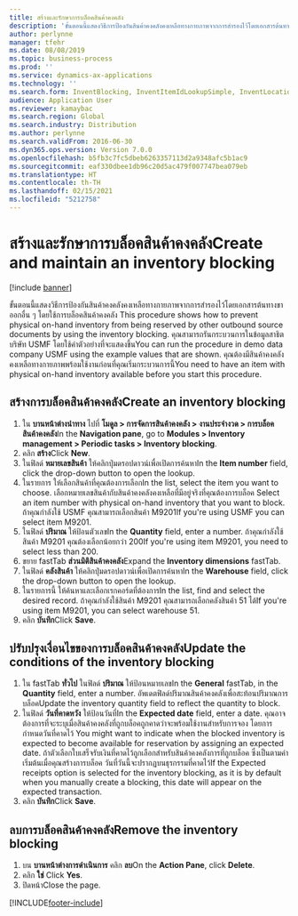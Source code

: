 ```yaml
---
title: สร้างและรักษาการบล็อคสินค้าคงคลัง
description: 'ขั้นตอนนี้แสดงวิธีการป้องกันสินค้าคงคลังคงเหลือทางกายภาพจากการสำรองไว้โดยเอกสารต้นทางขาออกอื่น ๆ โดยใช้การบล็อคสินค้าคงคลัง '
author: perlynne
manager: tfehr
ms.date: 08/08/2019
ms.topic: business-process
ms.prod: ''
ms.service: dynamics-ax-applications
ms.technology: ''
ms.search.form: InventBlocking, InventItemIdLookupSimple, InventLocationIdLookup
audience: Application User
ms.reviewer: kamaybac
ms.search.region: Global
ms.search.industry: Distribution
ms.author: perlynne
ms.search.validFrom: 2016-06-30
ms.dyn365.ops.version: Version 7.0.0
ms.openlocfilehash: b5fb3c7fc5dbeb6263357113d2a9348afc5b1ac9
ms.sourcegitcommit: eaf330dbee1db96c20d5ac479f007747bea079eb
ms.translationtype: HT
ms.contentlocale: th-TH
ms.lasthandoff: 02/15/2021
ms.locfileid: "5212758"
---
```

# <a name="create-and-maintain-an-inventory-blocking"></a><span data-ttu-id="c5f9d-103">สร้างและรักษาการบล็อคสินค้าคงคลัง</span><span class="sxs-lookup"><span data-stu-id="c5f9d-103">Create and maintain an inventory blocking</span></span>

[!include [banner](../../includes/banner.md)]

<span data-ttu-id="c5f9d-104">ขั้นตอนนี้แสดงวิธีการป้องกันสินค้าคงคลังคงเหลือทางกายภาพจากการสำรองไว้โดยเอกสารต้นทางขาออกอื่น ๆ โดยใช้การบล็อคสินค้าคงคลัง </span><span class="sxs-lookup"><span data-stu-id="c5f9d-104">This procedure shows how to prevent physical on-hand inventory from being reserved by other outbound source documents by using the inventory blocking.</span></span> <span data-ttu-id="c5f9d-105">คุณสามารถรันกระบวนการในข้อมูลสาธิตบริษัท USMF โดยใช้ค่าตัวอย่างที่จะแสดงขึ้น</span><span class="sxs-lookup"><span data-stu-id="c5f9d-105">You can run the procedure in demo data company USMF using the example values that are shown.</span></span> <span data-ttu-id="c5f9d-106">คุณต้องมีสินค้าคงคลังคงเหลือทางกายภาพพร้อมใช้งานก่อนที่คุณเริ่มกระบวนการนี้</span><span class="sxs-lookup"><span data-stu-id="c5f9d-106">You need to have an item with physical on-hand inventory available before you start this procedure.</span></span>


## <a name="create-an-inventory-blocking"></a><span data-ttu-id="c5f9d-107">สร้างการบล็อคสินค้าคงคลัง</span><span class="sxs-lookup"><span data-stu-id="c5f9d-107">Create an inventory blocking</span></span>
1. <span data-ttu-id="c5f9d-108">ใน **บานหน้าต่างนำทาง** ไปที่ **โมดูล > การจัดการสินค้าคงคลัง > งานประจำงวด > การบล็อคสินค้าคงคลัง**</span><span class="sxs-lookup"><span data-stu-id="c5f9d-108">In the **Navigation pane**, go to **Modules > Inventory management > Periodic tasks > Inventory blocking**.</span></span>
2. <span data-ttu-id="c5f9d-109">คลิก **สร้าง**</span><span class="sxs-lookup"><span data-stu-id="c5f9d-109">Click **New**.</span></span>
3. <span data-ttu-id="c5f9d-110">ในฟิลด์ **หมายเลขสินค้า** ให้คลิกปุ่มดรอปดาวน์เพื่อเปิดการค้นหา</span><span class="sxs-lookup"><span data-stu-id="c5f9d-110">In the **Item number** field, click the drop-down button to open the lookup.</span></span>
4. <span data-ttu-id="c5f9d-111">ในรายการ ให้เลือกสินค้าที่คุณต้องการเลือก</span><span class="sxs-lookup"><span data-stu-id="c5f9d-111">In the list, select the item you want to choose.</span></span> <span data-ttu-id="c5f9d-112">เลือกหมายเลขสินค้ากับสินค้าคงคลังคงเหลือที่มีอยู่จริงที่คุณต้องการบล็อค </span><span class="sxs-lookup"><span data-stu-id="c5f9d-112">Select an item number with physical on-hand inventory that you want to block.</span></span> <span data-ttu-id="c5f9d-113">ถ้าคุณกำลังใช้ USMF คุณสามารถเลือกสินค้า M9201</span><span class="sxs-lookup"><span data-stu-id="c5f9d-113">If you're using USMF you can select item M9201.</span></span>  
5. <span data-ttu-id="c5f9d-114">ในฟิลด์ **ปริมาณ** ให้ป้อนตัวเลข</span><span class="sxs-lookup"><span data-stu-id="c5f9d-114">In the **Quantity** field, enter a number.</span></span> <span data-ttu-id="c5f9d-115">ถ้าคุณกำลังใช้สินค้า M9201 คุณต้องเลือกน้อยกว่า 200</span><span class="sxs-lookup"><span data-stu-id="c5f9d-115">If you're using item M9201, you need to select less than 200.</span></span>
6. <span data-ttu-id="c5f9d-116">ขยาย fastTab **ส่วนมิติสินค้าคงคลัง**</span><span class="sxs-lookup"><span data-stu-id="c5f9d-116">Expand the **Inventory dimensions** fastTab.</span></span>
7. <span data-ttu-id="c5f9d-117">ในฟิลด์ **คลังสินค้า** ให้คลิกปุ่มดรอปดาวน์เพื่อเปิดการค้นหา</span><span class="sxs-lookup"><span data-stu-id="c5f9d-117">In the **Warehouse** field, click the drop-down button to open the lookup.</span></span>
8. <span data-ttu-id="c5f9d-118">ในรายการนี้ ให้ค้นหาและเลือกเรกคอร์ดที่ต้องการ</span><span class="sxs-lookup"><span data-stu-id="c5f9d-118">In the list, find and select the desired record.</span></span> <span data-ttu-id="c5f9d-119">ถ้าคุณกำลังใช้สินค้า M9201 คุณสามารถเลือกคลังสินค้า 51 ได้</span><span class="sxs-lookup"><span data-stu-id="c5f9d-119">If you're using item M9201, you can select warehouse 51.</span></span>  
9. <span data-ttu-id="c5f9d-120">คลิก **บันทึก**</span><span class="sxs-lookup"><span data-stu-id="c5f9d-120">Click **Save**.</span></span>

## <a name="update-the-conditions-of-the-inventory-blocking"></a><span data-ttu-id="c5f9d-121">ปรับปรุงเงื่อนไขของการบล็อคสินค้าคงคลัง</span><span class="sxs-lookup"><span data-stu-id="c5f9d-121">Update the conditions of the inventory blocking</span></span>
1. <span data-ttu-id="c5f9d-122">ใน fastTab **ทั่วไป** ในฟิลด์ **ปริมาณ** ให้ป้อนหมายเลข</span><span class="sxs-lookup"><span data-stu-id="c5f9d-122">In the **General** fastTab, in the **Quantity** field, enter a number.</span></span> <span data-ttu-id="c5f9d-123">อัพเดตฟิลด์ปริมาณสินค้าคงคลังเพื่อสะท้อนปริมาณการบล็อค</span><span class="sxs-lookup"><span data-stu-id="c5f9d-123">Update the inventory quantity field to reflect the quantity to block.</span></span>  
2. <span data-ttu-id="c5f9d-124">ในฟิลด์ **วันที่คาดหวัง** ให้ป้อนวันที่</span><span class="sxs-lookup"><span data-stu-id="c5f9d-124">In the **Expected date** field, enter a date.</span></span> <span data-ttu-id="c5f9d-125">คุณอาจต้องการที่จะระบุเมื่อสินค้าคงคลังที่ถูกบล็อคถูกคาดว่าจะพร้อมใช้งานสำหรับการจอง โดยการกำหนดวันที่คาดไว้ </span><span class="sxs-lookup"><span data-stu-id="c5f9d-125">You might want to indicate when the blocked inventory is expected to become available for reservation by assigning an expected date.</span></span> <span data-ttu-id="c5f9d-126">ถ้าตัวเลือกใบเสร็จรับเงินที่คาดไว้ถูกเลือกสำหรับสินค้าคงคลังการที่ถูกบล็อค ซึ่งเป็นตามค่าเริ่มต้นเมื่อคุณสร้างการบล็อค วันที่วันนี้จะปรากฏบนธุรกรรมที่คาดไว้</span><span class="sxs-lookup"><span data-stu-id="c5f9d-126">If the Expected receipts option is selected for the inventory blocking, as it is by default when you manually create a blocking, this date will appear on the expected transaction.</span></span>  
3. <span data-ttu-id="c5f9d-127">คลิก **บันทึก**</span><span class="sxs-lookup"><span data-stu-id="c5f9d-127">Click **Save**.</span></span>

## <a name="remove-the-inventory-blocking"></a><span data-ttu-id="c5f9d-128">ลบการบล็อคสินค้าคงคลัง</span><span class="sxs-lookup"><span data-stu-id="c5f9d-128">Remove the inventory blocking</span></span>
1. <span data-ttu-id="c5f9d-129">บน **บานหน้าต่างการดำเนินการ** คลิก **ลบ**</span><span class="sxs-lookup"><span data-stu-id="c5f9d-129">On the **Action Pane**, click **Delete**.</span></span>
2. <span data-ttu-id="c5f9d-130">คลิก **ใช่** </span><span class="sxs-lookup"><span data-stu-id="c5f9d-130">Click **Yes**.</span></span>
3. <span data-ttu-id="c5f9d-131">ปิดหน้า</span><span class="sxs-lookup"><span data-stu-id="c5f9d-131">Close the page.</span></span>



[!INCLUDE[footer-include](../../../includes/footer-banner.md)]
